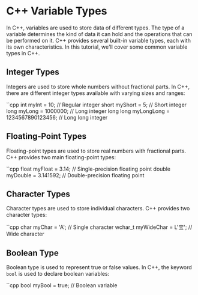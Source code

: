 # C++ Variable Types

In C++, variables are used to store data of different types. The type of a variable determines the kind of data it can hold and the operations that can be performed on it. C++ provides several built-in variable types, each with its own characteristics. In this tutorial, we'll cover some common variable types in C++.

## Integer Types

Integers are used to store whole numbers without fractional parts. In C++, there are different integer types available with varying sizes and ranges:

``cpp
int myInt = 10;           // Regular integer
short myShort = 5;        // Short integer
long myLong = 1000000;    // Long integer
long long myLongLong = 1234567890123456;   // Long long integer

## Floating-Point Types

Floating-point types are used to store real numbers with fractional parts. C++ provides two main floating-point types:

``cpp
float myFloat = 3.14;          // Single-precision floating point
double myDouble = 3.141592;    // Double-precision floating point

## Character Types

Character types are used to store individual characters. C++ provides two character types:

``cpp
char myChar = 'A';              // Single character
wchar_t myWideChar = L'宝';     // Wide character

## Boolean Type

Boolean type is used to represent true or false values. In C++, the keyword `bool` is used to declare boolean variables:

``cpp
bool myBool = true;             // Boolean variable
